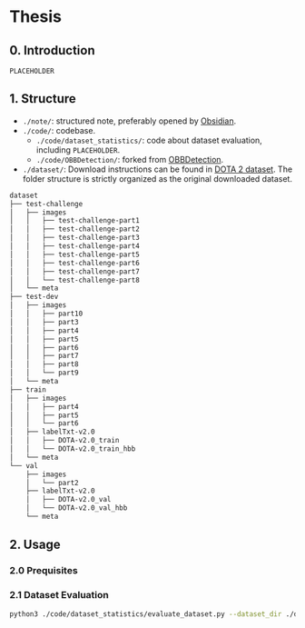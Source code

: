 # Thesis

## 0. Introduction

`PLACEHOLDER`

## 1. Structure

- `./note/`: structured note, preferably opened by [Obsidian](obsidian.md).
- `./code/`: codebase.
  - `./code/dataset_statistics/`: code about dataset evaluation, including `PLACEHOLDER`.
  - `./code/OBBDetection/`: forked from [OBBDetection](https://github.com/jbwang1997/OBBDetection).
- `./dataset/`: Download instructions can be found in [DOTA 2 dataset](https://captain-whu.github.io/DOTA/tasks.html). The folder structure is strictly organized as the original downloaded dataset.

```txt
dataset
├── test-challenge
│   ├── images
│   │   ├── test-challenge-part1
│   │   ├── test-challenge-part2
│   │   ├── test-challenge-part3
│   │   ├── test-challenge-part4
│   │   ├── test-challenge-part5
│   │   ├── test-challenge-part6
│   │   ├── test-challenge-part7
│   │   └── test-challenge-part8
│   └── meta
├── test-dev
│   ├── images
│   │   ├── part10
│   │   ├── part3
│   │   ├── part4
│   │   ├── part5
│   │   ├── part6
│   │   ├── part7
│   │   ├── part8
│   │   └── part9
│   └── meta
├── train
│   ├── images
│   │   ├── part4
│   │   ├── part5
│   │   └── part6
│   ├── labelTxt-v2.0
│   │   ├── DOTA-v2.0_train
│   │   └── DOTA-v2.0_train_hbb
│   └── meta
└── val
    ├── images
    │   └── part2
    ├── labelTxt-v2.0
    │   ├── DOTA-v2.0_val
    │   └── DOTA-v2.0_val_hbb
    └── meta
```

## 2. Usage

### 2.0 Prequisites

### 2.1 Dataset Evaluation

```bash
python3 ./code/dataset_statistics/evaluate_dataset.py --dataset_dir ./dataset/
```